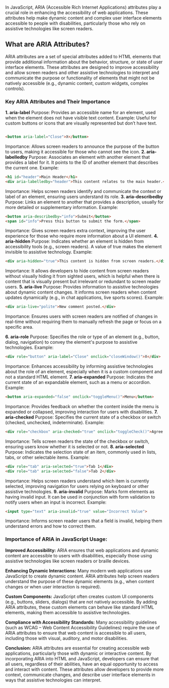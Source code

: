 In JavaScript, ARIA (Accessible Rich Internet Applications) attributes play a crucial role in enhancing the accessibility of web applications. These attributes help make dynamic content and complex user interface elements accessible to people with disabilities, particularly those who rely on assistive technologies like screen readers.

## **What are ARIA Attributes?**
ARIA attributes are a set of special attributes added to HTML elements that provide additional information about the behavior, structure, or state of user interface elements. These attributes are designed to improve accessibility and allow screen readers and other assistive technologies to interpret and communicate the purpose or functionality of elements that might not be natively accessible (e.g., dynamic content, custom widgets, complex controls).

### **Key ARIA Attributes and Their Importance**
**1. aria-label**
Purpose: Provides an accessible name for an element, used when the element does not have visible text content.
Example: Useful for custom buttons or icons that are visually represented but don’t have text.
```html

<button aria-label="Close">X</button>
```
Importance: Allows screen readers to announce the purpose of the button to users, making it accessible for those who cannot see the icon.
**2. aria-labelledby**
Purpose: Associates an element with another element that provides a label for it. It points to the ID of another element that describes the current one.
Example:
```html
<h1 id="header">Main Header</h1>
<div aria-labelledby="header">This content relates to the main header.</div>
```
Importance: Helps screen readers identify and communicate the context or label of an element, ensuring users understand its role.
**3. aria-describedby**
Purpose: Links an element to another that provides a description, usually for more detailed or supplementary information.
Example:
```html
<button aria-describedby="info">Submit</button>
<span id="info">Press this button to submit the form.</span>
```
Importance: Gives screen readers extra context, improving the user experience for those who require more information about a UI element.
**4. aria-hidden**
Purpose: Indicates whether an element is hidden from accessibility tools (e.g., screen readers). A value of true makes the element invisible to assistive technology.
Example:
```html
<div aria-hidden="true">This content is hidden from screen readers.</div>
```
Importance: It allows developers to hide content from screen readers without visually hiding it from sighted users, which is helpful when there is content that is visually present but irrelevant or redundant to screen reader users.
**5. aria-live**
Purpose: Provides information to assistive technologies about dynamic content changes. It informs screen readers when content updates dynamically (e.g., in chat applications, live sports scores).
Example:
```html
<div aria-live="polite">New comment posted.</div>
```
Importance: Ensures users with screen readers are notified of changes in real-time without requiring them to manually refresh the page or focus on a specific area.

**6. aria-role**
Purpose: Specifies the role or type of an element (e.g., button, dialog, navigation) to convey the element's purpose to assistive technologies.
Example:
```html
<div role="button" aria-label="Close" onclick="closeWindow()">X</div>
```
Importance: Enhances accessibility by informing assistive technologies about the role of an element, especially when it is a custom component and not a standard HTML element.
**7. aria-expanded**
Purpose: Indicates the current state of an expandable element, such as a menu or accordion.
Example:
```html
<button aria-expanded="false" onclick="toggleMenu()">Menu</button>
```
Importance: Provides feedback on whether the content inside the menu is expanded or collapsed, improving interaction for users with disabilities.
**7. aria-checked**
Purpose: Specifies the current state of a checkbox or switch (checked, unchecked, indeterminate).
Example:
```html
<div role="checkbox" aria-checked="true" onclick="toggleCheck()">Agree to terms</div>
```
Importance: Tells screen readers the state of the checkbox or switch, ensuring users know whether it is selected or not.
**8. aria-selected**
Purpose: Indicates the selection state of an item, commonly used in lists, tabs, or other selectable items.
Example:
```html
<div role="tab" aria-selected="true">Tab 1</div>
<div role="tab" aria-selected="false">Tab 2</div>
```
Importance: Helps screen readers understand which item is currently selected, improving navigation for users relying on keyboard or other assistive technologies.
**9.  aria-invalid**
Purpose: Marks form elements as having invalid input. It can be used in conjunction with form validation to notify users when an input is incorrect.
Example:
```html
<input type="text" aria-invalid="true" value="Incorrect Value">
```
Importance: Informs screen reader users that a field is invalid, helping them understand errors and how to correct them.

### **Importance of ARIA in JavaScript Usage:**
**Improved Accessibility:** ARIA ensures that web applications and dynamic content are accessible to users with disabilities, especially those using assistive technologies like screen readers or braille devices.

**Enhancing Dynamic Interactions:** Many modern web applications use JavaScript to create dynamic content. ARIA attributes help screen readers understand the purpose of these dynamic elements (e.g., when content changes or when user interaction is required).

**Custom Components:** JavaScript often creates custom UI components (e.g., buttons, sliders, dialogs) that are not natively accessible. By adding ARIA attributes, these custom elements can behave like standard HTML elements, making them accessible to assistive technologies.

**Compliance with Accessibility Standards:** Many accessibility guidelines (such as WCAG – Web Content Accessibility Guidelines) require the use of ARIA attributes to ensure that web content is accessible to all users, including those with visual, auditory, and motor disabilities.

**Conclusion:**
ARIA attributes are essential for creating accessible web applications, particularly those with dynamic or interactive content. By incorporating ARIA into HTML and JavaScript, developers can ensure that all users, regardless of their abilities, have an equal opportunity to access and interact with content. These attributes allow developers to provide more context, communicate changes, and describe user interface elements in ways that assistive technologies can interpret.